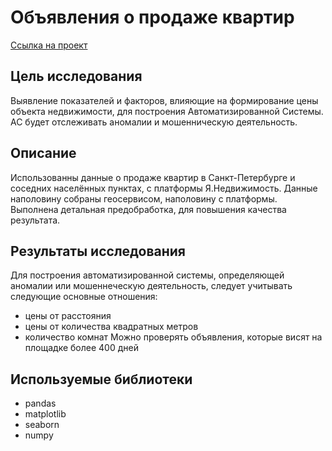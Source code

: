 # Объявления о продаже квартир
[Ссылка на проект](https://github.com/V-Volkow/portfolio_data_analyst/blob/main/%D0%9E%D0%B1%D1%8A%D1%8F%D0%B2%D0%BB%D0%B5%D0%BD%D0%B8%D1%8F%20%D0%BE%20%D0%BF%D1%80%D0%BE%D0%B4%D0%B0%D0%B6%D0%B5%20%D0%BA%D0%B2%D0%B0%D1%80%D1%82%D0%B8%D1%80/%D0%9E%D0%B1%D1%8A%D1%8F%D0%B2%D0%BB%D0%B5%D0%BD%D0%B8%D1%8F%20%D0%BE%20%D0%BF%D1%80%D0%BE%D0%B4%D0%B0%D0%B6%D0%B5%20%D0%BA%D0%B2%D0%B0%D1%80%D1%82%D0%B8%D1%80.ipynb)

## Цель исследования
Выявление показателей и факторов, влияющие на формирование цены объекта недвижимости, для построения Автоматизированной Системы. АС будет отслеживать аномалии и мошенническую деятельность.
## Описание
Использованны данные о продаже квартир в Санкт-Петербурге и соседних населённых пунктах, с платформы Я.Недвижимость.
Данные наполовину собраны геосервисом, наполовину с платформы. Выполнена детальная предобработка, для повышения качества результата.
## Результаты исследования
Для построения автоматизированной системы, определяющей аномалии или мошеннеческую деятельность, следует учитывать следующие основные отношения: 
- цены от расстояния
- цены от количества квадратных метров
- количество комнат
Можно проверять объявления, которые висят на площадке более 400 дней
## Используемые библиотеки
- pandas
- matplotlib
- seaborn
- numpy 
